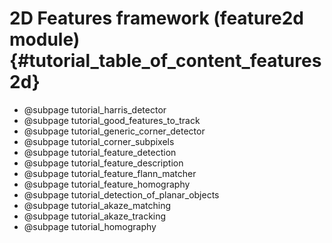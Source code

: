 2D Features framework (feature2d module) {#tutorial_table_of_content_features2d}
=========================================

-   @subpage tutorial_harris_detector
-   @subpage tutorial_good_features_to_track
-   @subpage tutorial_generic_corner_detector
-   @subpage tutorial_corner_subpixels
-   @subpage tutorial_feature_detection
-   @subpage tutorial_feature_description
-   @subpage tutorial_feature_flann_matcher
-   @subpage tutorial_feature_homography
-   @subpage tutorial_detection_of_planar_objects
-   @subpage tutorial_akaze_matching
-   @subpage tutorial_akaze_tracking
-   @subpage tutorial_homography
